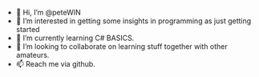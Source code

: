 - 👋 Hi, I’m @peteWIN
- 👀 I’m interested in getting some insights in programming as just getting started 
- 🌱 I’m currently learning C# BASICS.
- 💞️ I’m looking to collaborate on learning stuff together with other amateurs.
- 📫 Reach me via github.


